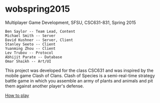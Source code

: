 # wobspring2015
Multiplayer Game Development, SFSU, CSC631-831, Spring 2015
```
Ben Saylor -- Team Lead, Content
Michael Smith -- Server
David Kushner -- Server, Client
Stanley Seeto -- Client
Yuanming Zhou -- Client
Lev Trubov -- Protocol
Abhijit Parate -- Database
Omar Shaikh -- Art/UI
```
This project was developed for the class CSC631 and was inspired by the mobile game Clash of Clans.
Clash of Species is a semi-real-time strategy battle game in which you assemble an army of plants and animals and pit them against another player's defense.

[How to play](http://thecity.sfsu.edu/~bsaylor/how-to-play/clash-of-species.html)
